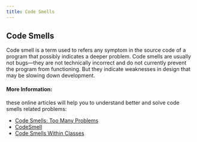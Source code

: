 ```yaml
---
title: Code Smells
---
```

## Code Smells

Code smell is a term used to refers any symptom in the source code of a program that possibly indicates a deeper problem.
Code smells are usually not bugs—they are not technically incorrect and do not currently prevent the program from functioning. But they indicate weaknesses in design that may be slowing down development. 
#### More Information:

these online articles will help you to understand better and solve code smells related problems:
- <a href='https://blog.jetbrains.com/idea/2017/09/code-smells-too-many-problems/'>Code Smells: Too Many Problems 
- <a href='https://martinfowler.com/bliki/CodeSmell.html'>CodeSmell
- <a href='https://blog.codinghorror.com/code-smells/'>Code Smells Within Classes</a>

